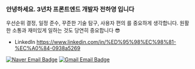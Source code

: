 ### 안녕하세요. 3년차 프론트엔드 개발자 전하영 입니다

우선순위 결정, 일정 준수, 꾸준한 기술 탐구, 사용자 편의 를 중요하게 생각합니다. 원활한 소통과 재미있게 일하는 것도 당연히 중요합니다 😎

- LinkedIn https://www.linkedin.com/in/%ED%95%98%EC%98%81-%EC%A0%84-0938a5269


[![Naver Email Badge](https://img.shields.io/badge/jhy901@naver.com-03C75A?style=flat-square&logo=Naver&logoColor=white)](mailto:jhy901@naver.com)  [![Gmail Email Badge](https://img.shields.io/badge/hayoung474@gmail.com-EA4335?style=flat-square&logo=Gmail&logoColor=white)](mailto:hayoung474@gmail.com)  
</div>

